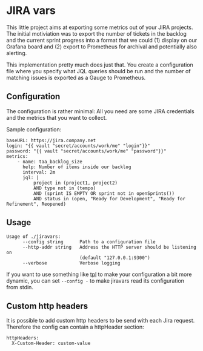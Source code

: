 # JIRA vars

This little project aims at exporting some metrics out of your JIRA projects.
The initial motiviation was to export the number of tickets in the backlog and
the current sprint progress into a format that we could (1) display on our
Grafana board and (2) export to Prometheus for archival and potentially also
alerting.

This implementation pretty much does just that. You create a configuration file
where you specify what JQL queries should be run and the number of matching
issues is exported as a Gauge to Prometheus.

## Configuration

The configuration is rather minimal: All you need are some JIRA credentials and
the metrics that you want to collect.

Sample configuration:

```
baseURL: https://jira.company.net
login: "{{ vault "secret/accounts/work/me" "login"}}"
password: "{{ vault "secret/accounts/work/me" "password"}}"
metrics:
    - name: taa_backlog_size
      help: Number of items inside our backlog
      interval: 2m
      jql: |
          project in (project1, project2)
          AND type not in (tempo)
          AND (sprint IS EMPTY OR sprint not in openSprints())
          AND status in (open, "Ready for Development", "Ready for Refinement", Reopened)

```

## Usage

```
Usage of ./jiravars:
      --config string      Path to a configuration file
      --http-addr string   Address the HTTP server should be listening on
                           (default "127.0.0.1:9300")
      --verbose            Verbose logging
```

If you want to use something like [tpl][] to make your configuration a bit more dynamic,
you can set `--config -` to make jiravars read its configuration from stdin.

[tpl]: https://github.com/zerok/tpl


## Custom http headers

It is possible to add custom http headers to be send with each Jira request. 
Therefore the config can contain a httpHeader section:

```
httpHeaders:
  X-Custom-Header: custom-value
```